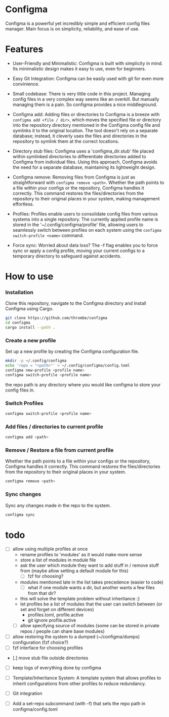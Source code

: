 # Configma
Configma is a powerful yet incredibly simple and efficient config files manager. Main focus is on simplicity, reliability, and ease of use.

# Features
- User-Friendly and Minimalistic:
Configma is built with simplicity in mind. Its minimalistic design makes it easy to use, even for beginners.

- Easy Git Integration:
Configma can be easily used with git for even more convinience.

- Small codebase:
There is very little code in this project. Managing config files in a very complex way seems like an overkill. But manually managing them is a pain. So configma provides a nice middleground.

- Configma add:
Adding files or directories to Configma is a breeze with `configma add <file / dir>`, which moves the specified file or directory into the repository directory mentioned in the Configma config file and symlinks it to the original location. The tool doesn't rely on a separate database; instead, it cleverly uses the files and directories in the repository to symlink them at the correct locations.

- Directory stub files:
Configma uses a 'configma_dir.stub' file placed within symlinked directories to differentiate directories added to Configma from individual files. Using this approach, Configma avoids the need for a separate database, maintaining its lightweight design. 

- Configma remove:
Removing files from Configma is just as straightforward with `configma remove <path>`. Whether the path points to a file within your configs or the repository, Configma handles it correctly. This command restores the files/directories from the repository to their original places in your system, making management effortless.

- Profiles:
Profiles enable users to consolidate config files from various systems into a single repository. The currently applied profile name is stored in the '~/.config/configma/profile' file, allowing users to seamlessly switch between profiles on each system using the `configma switch-profile <name>` command.

- Force sync:
Worried about data loss? The -f flag enables you to force sync or apply a config profile, moving your current configs to a temporary directory to safeguard against accidents.


# How to use
### Installation
Clone this repository, navigate to the Configma directory and Install Configma using Cargo.
```zsh
git clone https://github.com/thrombe/configma
cd configma
cargo install --path .
````

### Create a new profile
Set up a new profile by creating the Configma configuration file.
```zsh
mkdir -p ~/.config/configma
echo 'repo = "<path>"' > ~/.config/configma/config.toml
configma new-profile <profile name>
configma switch-profile <profile name>
```
the repo path is any directory where you would like configma to store your config files in.

### Switch Profiles
```zsh
configma switch-profile <profile name>
````

### Add files / directories to current profile
```zsh
configma add <path>
```

### Remove / Restore a file from current profile
Whether the path points to a file within your configs or the repository, Configma handles it correctly. This command restores the files/directories from the repository to their original places in your system.
```zsh
configma remove <path>
```

### Sync changes
Sync any changes made in the repo to the system.
```zsh
configma sync
```

# todo
- [ ] allow using multiple profiles at once
  - rename profiles to 'modules' as it would make more sense
  - store a list of modules in module file
  - ask the user which module they want to add stuff in / remove stuff from (maybe allow setting a default module for this)
    - [ ] fzf for choosing?
  - modules mentioned late in the list takes precedence (easier to code)
    - [ ] what if one module wants a dir, but another wants a few files from that dir?
  - this will solve the template problem without inheritance :}
  - let profiles be a list of modules that the user can switch between (or set and forget on different devices)
    - profiles.toml, profile.active
    - git ignore profile.active
  - [ ] allow specifying source of modules (some can be stored in private repos / people can share base modules)
- [ ] allow restoring the system to a dumped (~/configma/dumps) configuration (fzf choice?)
- [ ] fzf interface for choosing profiles
- [.] move stub file outside directories
- [ ] keep logs of everything done by configma
- [ ] Template/Inheritance System: A template system that allows profiles to inherit configurations from other profiles to reduce redundancy.
- [ ] Git integration
- [ ] Add a set-repo subcommand (with -f) that sets the repo path in configma/config.toml 

